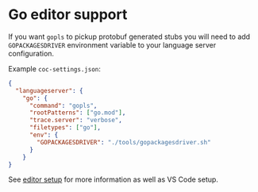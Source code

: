 # Go editor support

If you want `gopls` to pickup protobuf generated stubs you will need to add
`GOPACKAGESDRIVER` environment variable to your language server configuration.

Example `coc-settings.json`:

```JSON
{
  "languageserver": {
    "go": {
      "command": "gopls",
      "rootPatterns": ["go.mod"],
      "trace.server": "verbose",
      "filetypes": ["go"],
      "env": {
        "GOPACKAGESDRIVER": "./tools/gopackagesdriver.sh"
      }
    }
}
```

See [editor setup](https://github.com/bazelbuild/rules_go/wiki/Editor-setup) for more information
as well as VS Code setup.
